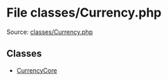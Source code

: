 File classes/Currency.php
=========

Source: [classes/Currency.php](https://github.com/PrestaShop/PrestaShop/blob/1.6.0.4/classes/Currency.php)


Classes
-------

* [CurrencyCore](class.CurrencyCore.md)

